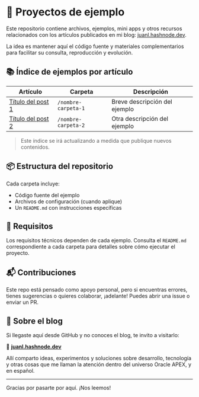 # 🧪 Proyectos de ejemplo

Este repositorio contiene archivos, ejemplos, mini apps y otros recursos relacionados con los artículos publicados en mi blog: [juanl.hashnode.dev](https://juanl.hashnode.dev/).

La idea es mantener aquí el código fuente y materiales complementarios para facilitar su consulta, reproducción y evolución.

## 📚 Índice de ejemplos por artículo

| Artículo | Carpeta | Descripción |
|----------|---------|-------------|
| [Título del post 1](https://juanl.hashnode.dev/titulo-post-1) | `/nombre-carpeta-1` | Breve descripción del ejemplo |
| [Título del post 2](https://juanl.hashnode.dev/titulo-post-2) | `/nombre-carpeta-2` | Otra descripción del ejemplo |

> Este índice se irá actualizando a medida que publique nuevos contenidos.

## 📦 Estructura del repositorio

Cada carpeta incluye:

- Código fuente del ejemplo
- Archivos de configuración (cuando aplique)
- Un `README.md` con instrucciones específicas

## 🔧 Requisitos

Los requisitos técnicos dependen de cada ejemplo. Consulta el `README.md` correspondiente a cada carpeta para detalles sobre cómo ejecutar el proyecto.

## 📬 Contribuciones

Este repo está pensado como apoyo personal, pero si encuentras errores, tienes sugerencias o quieres colaborar, ¡adelante! Puedes abrir una issue o enviar un PR.

## 🧠 Sobre el blog

Si llegaste aquí desde GitHub y no conoces el blog, te invito a visitarlo:

📗 **[juanl.hashnode.dev](https://juanl.hashnode.dev/)**

Allí comparto ideas, experimentos y soluciones sobre desarrollo, tecnología y otras cosas que me llaman la atención dentro del universo Oracle APEX, y en español.

---

Gracias por pasarte por aquí. ¡Nos leemos!
